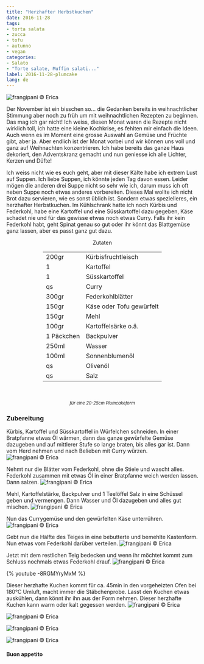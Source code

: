 ```yaml
---
title: "Herzhafter Herbstkuchen"
date: 2016-11-28
tags:
- torta salata
- zucca
- tofu
- autunno
- vegan
categories:
- Salato
- "Torte salate, Muffin salati..."
label: 2016-11-28-plumcake
lang: de
---
```

![](../2016-11-28-plumcake-salato-autunnale/header.jpg "frangipani © Erica")

Der November ist ein bisschen so... die Gedanken bereits in weihnachtlicher Stimmung aber noch zu früh um mit weihnachtlichen Rezepten zu beginnen. Das mag ich gar nicht! Ich weiss, diesen Monat waren die Rezepte nicht wirklich toll, ich hatte eine kleine Kochkrise, es fehlten mir einfach die Ideen. Auch wenn es im Moment eine grosse Auswahl an Gemüse und Früchte gibt, aber ja. Aber endlich ist der Monat vorbei und wir können uns voll und ganz auf Weihnachten konzentrieren. Ich habe bereits das ganze Haus dekoriert, den Adventskranz gemacht und nun geniesse ich alle Lichter, Kerzen und Düfte!

Ich weiss nicht wie es euch geht, aber mit dieser Kälte habe ich extrem Lust auf Suppen. Ich liebe Suppen, ich könnte jeden Tag davon essen. Leider mögen die anderen drei Suppe nicht so sehr wie ich, darum muss ich oft neben Suppe noch etwas anderes vorbereiten. Dieses Mal wollte ich nicht Brot dazu servieren, wie es sonst üblich ist. Sondern etwas spezielleres, ein herzhafter Herbstkuchen. Im Kühlschrank hatte ich noch Kürbis und Federkohl, habe eine Kartoffel und eine Süsskartoffel dazu gegeben, Käse schadet nie und für das gewisse etwas noch etwas Curry. Falls ihr kein Federkohl habt, geht Spinat genau so gut oder ihr könnt das Blattgemüse ganz lassen, aber es passt ganz gut dazu.

<div id="wrapper" style="text-align: center">
  <div id="yourdiv" style="display: inline-block;">
    <div class="ingredients">
      <div class="ingredients-title">Zutaten</div>
      <table>
        <tbody>
          <tr>
            <td>200gr</td>
            <td>Kürbisfruchtleisch</td>
          </tr>
          <tr>
            <td>1</td>
            <td>Kartoffel</td>
          </tr>
          <tr>
            <td>1</td>
            <td>Süsskartoffel</td>
          </tr>
          <tr>
            <td>qs</td>
            <td>Curry</td>
          </tr>
          <tr>
            <td>300gr</td>
            <td>Federkohlblätter</td>       
          </tr>
          <tr>
            <td>150gr</td>
            <td>Käse oder Tofu gewürfelt</td>       
          </tr>
          <tr>
            <td>150gr</td>
            <td>Mehl</td>
          </tr>
          <tr>
            <td>100gr</td>
            <td>Kartoffelsärke o.ä.</td>
          </tr>
          <tr>
            <td>1 Päckchen</td>
            <td>Backpulver</td>
          </tr>
          <tr>
            <td>250ml</td>
            <td>Wasser</td>
          </tr>
          <tr>
            <td>100ml</td>
            <td>Sonnenblumenöl</td>
          </tr>
          <tr>
            <td>qs</td>
            <td>Olivenöl</td>
          </tr>
          <tr>
            <td>qs</td>
            <td>Salz</td>
          </tr>
        </tbody>
      </table>
      <br></br>
      <i class="pull-right" style="font-size: 80%;">für eine 20-25cm Plumcakeform</i>
    </div>
  </div>
</div>


<h3>
  <font color="grey">
    <i class="fa-solid fa-gears"></i>
  </font> Zubereitung
</h3>

Kürbis, Kartoffel und Süsskartoffel in Würfelchen schneiden. In einer Bratpfanne etwas Öl wärmen, dann das ganze gewürfelte Gemüse dazugeben und auf mittlerer Stufe so lange braten, bis alles gar ist. Dann vom Herd nehmen und nach Belieben mit Curry würzen.
![](../2016-11-28-plumcake-salato-autunnale/zuccaepatate.jpg "frangipani © Erica")

Nehmt nur die Blätter vom Federkohl, ohne die Stiele und wascht alles. Federkohl zusammen mit etwas Öl in einer Bratpfanne weich werden lassen. Dann salzen.
![](../2016-11-28-plumcake-salato-autunnale/cavolonero.jpg "frangipani © Erica")

Mehl, Kartoffelstärke, Backpulver und 1 Teelöffel Salz in eine Schüssel geben und vermengen. Dann Wasser und Öl dazugeben und alles gut mischen.
![](../2016-11-28-plumcake-salato-autunnale/impasto1.jpg "frangipani © Erica")

Nun das Currygemüse und den gewürfelten Käse unterrühren.
![](../2016-11-28-plumcake-salato-autunnale/impasto2.jpg "frangipani © Erica")

Gebt nun die Hälfte des Teiges in eine bebutterte und bemehlte Kastenform. Nun etwas vom Federkohl darüber verteilen.
![](../2016-11-28-plumcake-salato-autunnale/primostrato.jpg "frangipani © Erica")

Jetzt mit dem restlichen Teig bedecken und wenn ihr möchtet kommt zum Schluss nochmals etwas Federkohl drauf.
![](../2016-11-28-plumcake-salato-autunnale/teglia.jpg "frangipani © Erica")

{% youtube -8RGMYryMxM %}

Dieser herzhafte Kuchen kommt für ca. 45min in den vorgeheizten Ofen bei 180°C Umluft, macht immer die Stäbchenprobe. Lasst den Kuchen etwas auskühlen, dann könnt ihr ihn aus der Form nehmen. Dieser herzhafte Kuchen kann warm oder kalt gegessen werden.
![](../2016-11-28-plumcake-salato-autunnale/risultato1.jpg "frangipani © Erica")

![](../2016-11-28-plumcake-salato-autunnale/risultato2.jpg "frangipani © Erica")

![](../2016-11-28-plumcake-salato-autunnale/risultato3.jpg "frangipani © Erica")

![](../2016-11-28-plumcake-salato-autunnale/risultato4.jpg "frangipani © Erica")


<h4>Buon appetito
  <font color="red">
    <i class="fa-regular fa-face-smile"></i>
  </font>
</h4>
